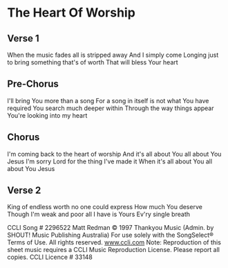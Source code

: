 # The Heart Of Worship


## Verse 1
When the music fades all is stripped away
And I simply come
Longing just to bring something that's of worth
That will bless Your heart


## Pre-Chorus
I'll bring You more than a song
For a song in itself is not what You have required
You search much deeper within
Through the way things appear
You're looking into my heart


## Chorus
I'm coming back to the heart of worship
And it's all about You all about You Jesus
I'm sorry Lord for the thing I've made it
When it's all about You all about You Jesus


## Verse 2
King of endless worth no one could express
How much You deserve
Though I'm weak and poor all I have is Yours
Ev'ry single breath

CCLI Song # 2296522
Matt Redman
© 1997 Thankyou Music (Admin. by SHOUT! Music Publishing Australia)
For use solely with the SongSelect® Terms of Use. All rights reserved. www.ccli.com
Note: Reproduction of this sheet music requires a CCLI Music Reproduction License.  Please report all copies.
CCLI Licence # 33148
